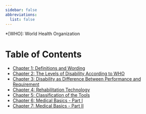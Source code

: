 ```yaml
---
sidebar: false
abbreviations:
  list: false
---
```


<!-- prettier-ignore -->
*[WHO]: World Health Organization

# Table of Contents

* [Chapter 1: Definitions and Wording](chapter1.md)
* [Chapter 2: The Levels of Disability According to WHO](chapter2.md)
* [Chapter 3: Disability as Difference Between Performance and Requirement](chapter3.md)
* [Chapter 4: Rehabilitation Technology](chapter4.md)
* [Chapter 5: Classification of the Tools](chapter5.md)
* [Chapter 6: Medical Basics - Part I](chapter6.md)
* [Chapter 7: Medical Basics - Part II](chapter7.md)

<style lang="stylus">
.prev-next
  display none !important
</style>
